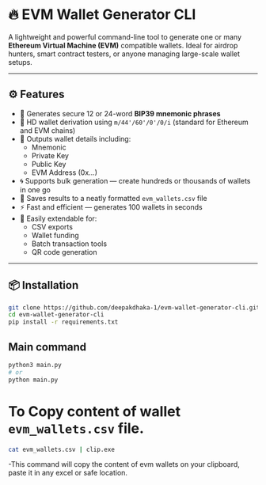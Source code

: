 # 🔥 EVM Wallet Generator CLI

A lightweight and powerful command-line tool to generate one or many **Ethereum Virtual Machine (EVM)** compatible wallets. Ideal for airdrop hunters, smart contract testers, or anyone managing large-scale wallet setups.

---

## ⚙️ Features

- 🔐 Generates secure 12 or 24-word **BIP39 mnemonic phrases**
- 🧠 HD wallet derivation using `m/44'/60'/0'/0/i` (standard for Ethereum and EVM chains)
- 💼 Outputs wallet details including:
  - Mnemonic
  - Private Key
  - Public Key
  - EVM Address (0x...)
- 🌀 Supports bulk generation — create hundreds or thousands of wallets in one go
- 💾 Saves results to a neatly formatted `evm_wallets.csv` file
- ⚡ Fast and efficient — generates 100 wallets in seconds
- 🧰 Easily extendable for:
  - CSV exports
  - Wallet funding
  - Batch transaction tools
  - QR code generation

---

## 📦 Installation

```bash
git clone https://github.com/deepakdhaka-1/evm-wallet-generator-cli.git
cd evm-wallet-generator-cli
pip install -r requirements.txt
```
## Main command
```bash
python3 main.py
# or
python main.py
```
# To Copy content of wallet `evm_wallets.csv` file.
```bash
cat evm_wallets.csv | clip.exe
```
-This command will copy the content of evm wallets on your clipboard, paste it in any excel or safe location.
